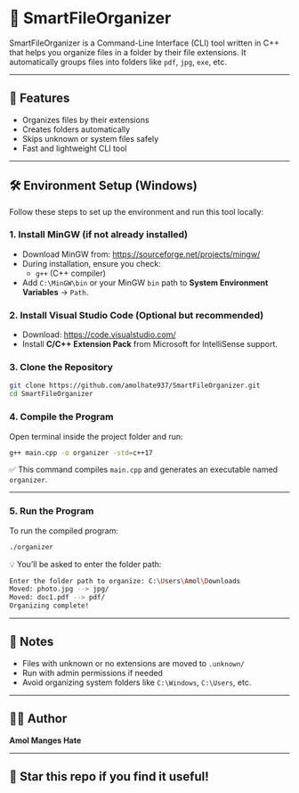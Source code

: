 # 🚀 SmartFileOrganizer

SmartFileOrganizer is a Command-Line Interface (CLI) tool written in C++ that helps you organize files in a folder by their file extensions. It automatically groups files into folders like `pdf`, `jpg`, `exe`, etc.

---

## 📁 Features

- Organizes files by their extensions  
- Creates folders automatically  
- Skips unknown or system files safely  
- Fast and lightweight CLI tool  

---

## 🛠️ Environment Setup (Windows)

Follow these steps to set up the environment and run this tool locally:

### 1. Install MinGW (if not already installed)

- Download MinGW from: https://sourceforge.net/projects/mingw/
- During installation, ensure you check:
  - `g++` (C++ compiler)
- Add `C:\MinGW\bin` or your MinGW `bin` path to **System Environment Variables** → `Path`.

### 2. Install Visual Studio Code (Optional but recommended)

- Download: https://code.visualstudio.com/
- Install **C/C++ Extension Pack** from Microsoft for IntelliSense support.

### 3. Clone the Repository

```bash
git clone https://github.com/amolhate937/SmartFileOrganizer.git
cd SmartFileOrganizer
```

### 4. Compile the Program

Open terminal inside the project folder and run:

```bash
g++ main.cpp -o organizer -std=c++17
```

✅ This command compiles `main.cpp` and generates an executable named `organizer`.

---

### 5. Run the Program

To run the compiled program:

```bash
./organizer
```

💡 You’ll be asked to enter the folder path:

```bash
Enter the folder path to organize: C:\Users\Amol\Downloads
Moved: photo.jpg --> jpg/
Moved: doc1.pdf --> pdf/
Organizing complete!
```

---

## 🧾 Notes

- Files with unknown or no extensions are moved to `.unknown/`
- Run with admin permissions if needed
- Avoid organizing system folders like `C:\Windows`, `C:\Users`, etc.

---

## 🧑‍💻 Author

**Amol Manges Hate**

---

## 🌟 Star this repo if you find it useful!
